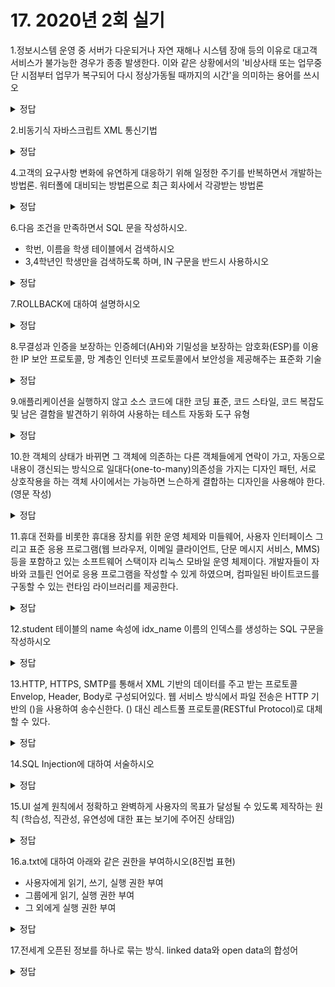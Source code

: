 # 17. 2020년 2회 실기
1.정보시스템 운영 중 서버가 다운되거나 자연 재해나 시스템 장애 등의 이유로 대고객 서비스가 불가능한 경우가 종종 발생한다. 이와 같은 상황에서의 '비상사태 또는 업무중단 시점부터 업무가 복구되어 다시 정상가동될 때까지의 시간'을 의미하는 용어를 쓰시오

<details>
<summary>정답</summary>
<p>목표 복구 시간, RTO, Recovery Time Objective</p>
</details>

2.비동기식 자바스크립트 XML 통신기법

<details>
<summary>정답</summary>
<p>AJAX</p>
</details>

4.고객의 요구사항 변화에 유연하게 대응하기 위해 일정한 주기를 반복하면서 개발하는 방법론. 워터폴에 대비되는 방법론으로 최근 회사에서 각광받는 방법론

<details>
<summary>정답</summary>
<p>애자일, Agile</p>
</details>

6.다음 조건을 만족하면서 SQL 문을 작성하시오.

- 학번, 이름을 학생 테이블에서 검색하시오
- 3,4학년인 학생만을 검색하도록 하며, IN 구문을 반드시 사용하시오

<details>
<summary>정답</summary>
<p>SELECT 학번, 이름 FROM 학생 WHERE 학년 IN(3,4)</p>
</details>

7.ROLLBACK에 대하여 설명하시오

<details>
<summary>정답</summary>
<p>트랜잭션 실패 시 트랜잭션 실행 이전으로 되돌리는 데이터 제어어</p>
</details>

8.무결성과 인증을 보장하는 인증헤더(AH)와 기밀성을 보장하는 암호화(ESP)를 이용한 IP 보안 프로토콜, 망 계층인 인터넷 프로토콜에서 보안성을 제공해주는 표준화 기술

<details>
<summary>정답</summary>
<p>IPSec</p>
</details>

9.애플리케이션을 실행하지 않고 소스 코드에 대한 코딩 표준, 코드 스타일, 코드 복잡도 및 남은 결함을 발견하기 위하여 사용하는 테스트 자동화 도구 유형

<details>
<summary>정답</summary>
<p>정적 분석 도구, 정적 분석, 정적 테스트</p>
</details>

10.한 객체의 상태가 바뀌면 그 객체에 의존하는 다른 객체들에게 연락이 가고, 자동으로 내용이 갱신되는 방식으로 일대다(one-to-many)의존성을 가지는 디자인 패턴, 서로 상호작용을 하는 객체 사이에서는 가능하면 느슨하게 결합하는 디자인을 사용해야 한다.(영문 작성)

<details>
<summary>정답</summary>
<p>Observer</p>
</details>

11.휴대 전화를 비롯한 휴대용 장치를 위한 운영 체제와 미들웨어, 사용자 인터페이스 그리고 표준 응용 프로그램(웹 브라우저, 이메일 클라이언트, 단문 메시지 서비스, MMS) 등을 포함하고 있는 소프트웨어 스택이자 리눅스 모바일 운영 체제이다. 개발자들이 자바와 코틀린 언어로 응용 프로그램을 작성할 수 있게 하였으며, 컴파일된 바이트코드를 구동할 수 있는 런타임 라이브러리를 제공한다.

<details>
<summary>정답</summary>
<p>안드로이드. Android</p>
</details>

12.student 테이블의 name 속성에 idx_name 이름의 인덱스를 생성하는 SQL 구문을 작성하시오

<details>
<summary>정답</summary>
<p>CREATE INDEX idx_name ON student(name) </p>
</details>

13.HTTP, HTTPS, SMTP를 통해서 XML 기반의 데이터를 주고 받는 프로토콜 Envelop, Header, Body로 구성되어있다. 웹 서비스 방식에서 파일 전송은 HTTP 기반의 ()을 사용하여 송수신한다. () 대신 레스트풀 프로토콜(RESTful Protocol)로 대체할 수 있다.

<details>
<summary>정답</summary>
<p>SOAP, Simple Object Access Protocol</p>
</details>

14.SQL Injection에 대하여 서술하시오

<details>
<summary>정답</summary>
<p>사용자에게 악의적인 SQL 구문을 삽입하여 내부 데이터베이스 서버의 데이터를 유출 및 변조시키는 공격 기술</p>
</details>

15.UI 설계 원칙에서 정확하고 완벽하게 사용자의 목표가 달성될 수 있도록 제작하는 원칙
(학습성, 직관성, 유연성에 대한 표는 보기에 주어진 상태임)

<details>
<summary>정답</summary>
<p>유효성</p>
</details>

16.a.txt에 대하여 아래와 같은 권한을 부여하시오(8진법 표현)

- 사용자에게 읽기, 쓰기, 실행 권한 부여
- 그룹에게 읽기, 실행 권한 부여
- 그 외에게 실행 권한 부여

<details>
<summary>정답</summary>
<p>cdmod 751 a.txt</p>
<p>읽기의 가중치가 4, 쓰기의 가중치가 2, 실행의 가중치가 1임</p>
</details>

17.전세계 오픈된 정보를 하나로 묶는 방식. linked data와 open data의 합성어

<details>
<summary>정답</summary>
<p>cdmod 751 a.txt</p>
<p>linked open data</p>

18.데이터베이스 설계 순서

<details>
<summary>정답</summary>
<p>요구사항 분석-개념적 설계-논리적 설계-물리적 설계-구현</p>
</details>

20.소프트웨어 개발 과정에서 변경 사항을 관리하는 기법을 ()기법이라 하며, () 기법을 활용한 도구로는 CVS, SVN, Git 등이 있다.

<details>
<summary>정답</summary>
<p>형상 관리</p>
